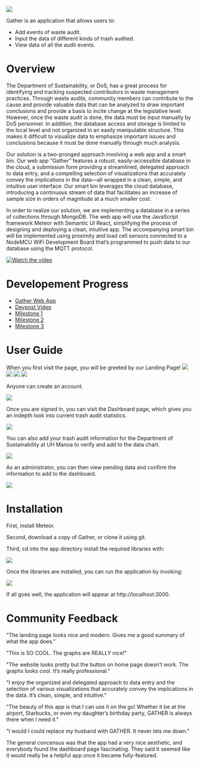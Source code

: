<img src="docs/GatherLogo.png">

Gather is an application that allows users to: 

- Add events of waste audit.
- Input the data of different kinds of trash audited.
- View data of all the audit events.

# Overview

The Department of Sustainability, or DoS, has a great process for identifying and tracking suspected contributors in waste management practices. Through waste audits, community members can contribute to the cause and provide valuable data that can be analyzed to draw important conclusions and provide a basis to incite change at the legislative level. However, once the waste audit is done, the data must be input manually by DoS personnel. In addition, the database access and storage is limited to the local level and not organized in an easily manipulable structure. This makes it difficult to visualize data to emphasize important issues and conclusions because it must be done manually through much analysis.

Our solution is a two-pronged approach involving a web app and a smart bin. Our web app “Gather” features a robust, easily-accessible database in the cloud, a submission form providing a streamlined, delegated approach to data entry, and a compelling selection of visualizations that accurately convey the implications in the data—all wrapped in a clean, simple, and intuitive user interface. Our smart bin leverages the cloud database, introducing a continuous stream of data that facilitates an increase of sample size in orders of magnitude at a much smaller cost.

In order to realize our solution, we are implementing a database in a series of collections through MongoDB. The web app will use the JavaScript framework Meteor with Semantic UI React, simplifying the process of designing and deploying a clean, intuitive app. The accompanying smart bin will be implemented using proximity and load cell sensors connected to a NodeMCU WiFi Development Board that’s programmed to push data to our database using the MQTT protocol.

[![Watch the video](docs/gathervid.png)](https://www.youtube.com/watch?v=XZxnj_RrCKs)


# Developement Progress 
- [Gather Web App](http://gather.meteorapp.com/#/)
- [Devpost Video](https://devpost.com/software/johnson-family-waste-audit-app)
- [Milestone 1](https://github.com/HACC2018/The-Johnson-Family/projects/2) 
- [Milestone 2](https://github.com/HACC2018/The-Johnson-Family/projects/3) 
- [Milestone 3](https://github.com/HACC2018/The-Johnson-Family/projects/4) 


# User Guide
 
When you first visit the page, you will be greeted by our Landing Page!
<img src="docs/Landing-page.png">
 <img src="docs/landing1.png">
 <img src="docs/landing3.png">
 <img src="docs/landing4.png">

Anyone can create an account.

<img src="docs/signin.png">

Once you are signed in, you can visit the Dashboard page, which gives you an indepth look into current trash audit statistics.

 <img src="docs/dashboard.png">

You can also add your trash audit information for the Department of Sustainability at UH Manoa to verify and add to the data chart.

 <img src="docs/addbags.png">

As an administrator, you can then view pending data and confirm the information to add to the dashboard.

 <img src="docs/adminpage.png">


# Installation

First, install Meteor.
 
 Second, download a copy of Gather, or clone it using git.
 
 Third, cd into the app directory install the required libraries with:
 
 <img src="docs/installmeteor.png">
 
 Once the libraries are installed, you can run the application by invoking:
  
  <img src="docs/runmeteor.png">
  
 If all goes well, the application will appear at http://localhost:3000. 

 # Community Feedback
 
 "The landing page looks nice and modern. Gives me a good summary of what the app does."
 
 "This is SO COOL. The graphs are REALLY nice!"
 
 "The website looks pretty but the button on home page doesn’t work. The graphs looks cool. It’s really professional."
 
 "I enjoy the organized and delegated approach to data entry and the selection of various visualizations that accurately convey the implications in the data. It’s clean, simple, and intuitive."
 
 "The beauty of this app is that I can use it on the go! Whether it be at the airport, Starbucks, or even my daughter’s birthday party, GATHER is always there when I need it."
 
 "I would I could replace my husband with GATHER. It never lets me down."
 
 The general concensus was that the app had a very nice aesthetic, and everybody found the dashboard page fascinating. They said it seemed like it would really be a helpful app once it became fully-featured.
